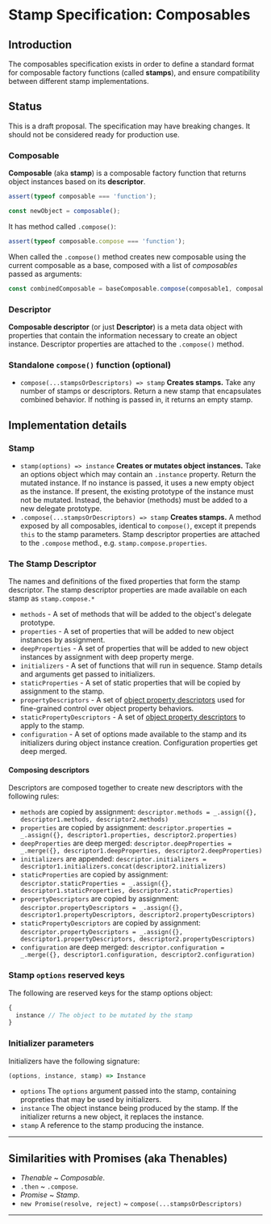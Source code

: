# Stamp Specification: Composables

## Introduction

The composables specification exists in order to define a standard format for composable factory functions (called **stamps**), and ensure compatibility between different stamp implementations.

## Status

This is a draft proposal. The specification may have breaking changes. It should not be considered ready for production use.

### Composable

**Composable** (aka **stamp**) is a composable factory function that returns object instances based on its **descriptor**.

```js
assert(typeof composable === 'function');

const newObject = composable();
```

It has method called `.compose()`:

```js
assert(typeof composable.compose === 'function');
```

When called the `.compose()` method creates new composable using the current composable as a base, composed with a list of *composables* passed as arguments:

```js
const combinedComposable = baseComposable.compose(composable1, composable2, composable3);
```

### Descriptor

**Composable descriptor** (or just **Descriptor**) is a meta data object with properties that contain the information necessary to create an object instance. Descriptor properties are attached to the `.compose()` method.



### Standalone `compose()` function (optional)

* `compose(...stampsOrDescriptors) => stamp` **Creates stamps.** Take any number of stamps or descriptors.
Return a new stamp that encapsulates combined behavior. If nothing is passed in, it returns an empty stamp.


## Implementation details

### Stamp

* `stamp(options) => instance` **Creates or mutates object instances.** Take an options object which may contain an `.instance` property. Return the mutated instance. If no instance is passed, it uses a new empty object as the instance. If present, the existing prototype of the instance must not be mutated. Instead, the behavior (methods) must be added to a new delegate prototype.
 * `.compose(...stampsOrDescriptors) => stamp` **Creates stamps.** A method exposed by all composables, identical to `compose()`, except it prepends `this` to the stamp parameters. Stamp descriptor properties are attached to the `.compose` method., e.g. `stamp.compose.properties`.


### The Stamp Descriptor

The names and definitions of the fixed properties that form the stamp descriptor.
The stamp descriptor properties are made available on each stamp as `stamp.compose.*`

* `methods` - A set of methods that will be added to the object's delegate prototype.
* `properties` - A set of properties that will be added to new object instances by assignment.
* `deepProperties` - A set of properties that will be added to new object instances by assignment with deep property merge.
* `initializers` - A set of functions that will run in sequence. Stamp details and arguments get passed to initializers.
* `staticProperties` - A set of static properties that will be copied by assignment to the stamp.
* `propertyDescriptors` - A set of [object property
descriptors](https://developer.mozilla.org/en-US/docs/Web/JavaScript/Reference/Global_Objects/Object/defineProperties) used for fine-grained control over object property behaviors.
* `staticPropertyDescriptors` - A set of [object property descriptors](https://developer.mozilla.org/en-US/docs/Web/JavaScript/Reference/Global_Objects/Object/defineProperties) to apply to the stamp.
* `configuration` - A set of options made available to the stamp and its initializers during object instance creation. Configuration properties get deep merged.

#### Composing descriptors

Descriptors are composed together to create new descriptors with the following rules:

* `methods` are copied by assignment: `descriptor.methods = _.assign({}, descriptor1.methods, descriptor2.methods)`
* `properties` are copied by assignment: `descriptor.properties = _.assign({}, descriptor1.properties, descriptor2.properties)`
* `deepProperties` are deep merged: `descriptor.deepProperties = _.merge({}, descriptor1.deepProperties, descriptor2.deepProperties)`
* `initializers` are appended: `descriptor.initializers = descriptor1.initializers.concat(descriptor2.initializers)`
* `staticProperties` are copied by assignment: `descriptor.staticProperties = _.assign({}, descriptor1.staticProperties, descriptor2.staticProperties)`
* `propertyDescriptors` are copied by assignment: `descriptor.propertyDescriptors = _.assign({}, descriptor1.propertyDescriptors, descriptor2.propertyDescriptors)`
* `staticPropertyDescriptors` are copied by assignment: `descriptor.propertyDescriptors = _.assign({}, descriptor1.propertyDescriptors, descriptor2.propertyDescriptors)`
* `configuration` are deep merged: `descriptor.configuration = _.merge({}, descriptor1.configuration, descriptor2.configuration)`


### Stamp `options` reserved keys

The following are reserved keys for the stamp options object:

```js
{
  instance // The object to be mutated by the stamp
}
```

### Initializer parameters

Initializers have the following signature:

```js
(options, instance, stamp) => Instance
```

* `options` The `options` argument passed into the stamp, containing propreties that may be used by initializers.
* `instance` The object instance being produced by the stamp. If the initializer returns a new object, it replaces the instance.
* `stamp` A reference to the stamp producing the instance.


-----

## Similarities with Promises (aka Thenables)

* *Thenable* ~ *Composable*.
* `.then` ~ `.compose`.
* *Promise* ~ *Stamp*.
* `new Promise(resolve, reject)` ~ `compose(...stampsOrDescriptors)`

-----
